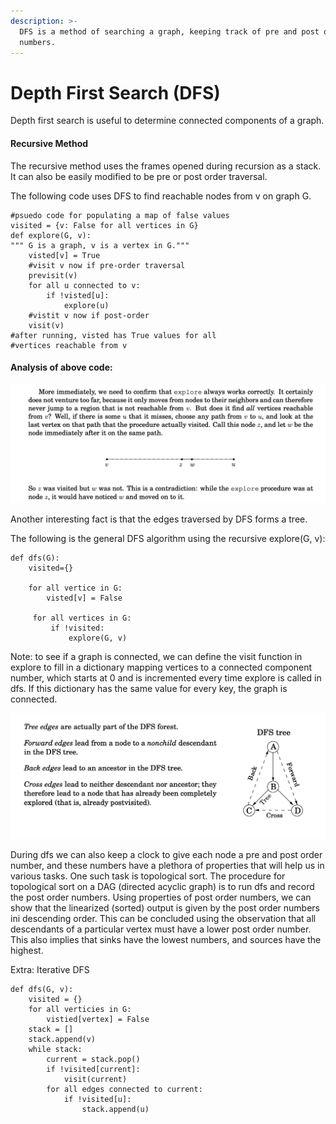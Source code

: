 ```yaml
---
description: >-
  DFS is a method of searching a graph, keeping track of pre and post order
  numbers.
---
```


# Depth First Search (DFS)

Depth first search is useful to determine connected components of a graph.

#### Recursive Method

The recursive method uses the frames opened during recursion as a stack. It can also be easily modified to be pre or post order traversal.

The following code uses DFS to find reachable nodes from v on graph G.

```
#psuedo code for populating a map of false values
visited = {v: False for all vertices in G}
def explore(G, v):
""" G is a graph, v is a vertex in G."""
    visted[v] = True
    #visit v now if pre-order traversal
    previsit(v)
    for all u connected to v:
        if !visted[u]:
            explore(u)
    #vistit v now if post-order
    visit(v)
#after running, visted has True values for all
#vertices reachable from v
```

#### Analysis of above code:

![From DPV (CS170 textbook)](<../.gitbook/assets/Screen Shot 2021-09-30 at 1.50.58 PM (1).png>)

Another interesting fact is that the edges traversed by DFS forms a tree.

The following is the general DFS algorithm using the recursive explore(G, v):

```
def dfs(G):
    visited={}
    
    for all vertice in G:
        visted[v] = False
    
     for all vertices in G:
         if !visited:
             explore(G, v) 
```

Note: to see if a graph is connected, we can define the visit function in explore to fill in a dictionary mapping vertices to a connected component number, which starts at 0 and is incremented every time explore is called in dfs. If this dictionary has the same value for every key, the graph is connected.

![From DPV](<../.gitbook/assets/Screen Shot 2021-09-30 at 2.07.08 PM (1).png>)

During dfs we can also keep a clock to give each node a pre and post order number, and these numbers have a plethora of properties that will help us in various tasks. One such task is topological sort. The procedure for topological sort on a DAG (directed acyclic graph) is to run dfs and record the post order numbers. Using properties of post order numbers, we can show that the linearized (sorted) output is given by the post order numbers ini descending order. This can be concluded using the observation that all descendants of a particular vertex must have a lower post order number. This also implies that sinks have the lowest numbers, and sources have the highest.

Extra: Iterative DFS

```
def dfs(G, v):
    visited = {}
    for all verticies in G:
        vistied[vertex] = False
    stack = []
    stack.append(v)
    while stack:
        current = stack.pop()
        if !visited[current]:
            visit(current)
        for all edges connected to current:
            if !visited[u]:
                stack.append(u)
```
